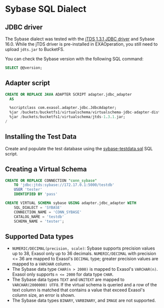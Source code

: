 # Sybase SQL Dialect

## JDBC driver

The Sybase dialect was tested with the [jTDS 1.3.1 JDBC driver](https://sourceforge.net/projects/jtds/files/jtds/1.3.1/) and Sybase 16.0.
While the jTDS driver is pre-installed in EXAOperation, you still need to upload `jdts.jar` to BucketFS.

You can check the Sybase version with the following SQL command:

```sql
SELECT @@version;
```

## Adapter script

```sql
CREATE OR REPLACE JAVA ADAPTER SCRIPT adapter.jdbc_adapter
  AS

  %scriptclass com.exasol.adapter.jdbc.JdbcAdapter;
  %jar /buckets/bucketfs1/virtualschema/virtualschema-jdbc-adapter-dist-1.9.1.jar;
  %jar /buckets/bucketfs1/virtualschema/jtds-1.3.1.jar;
/
```

## Installing the Test Data

Create and populate the test database using the [sybase-testdata.sql](../integration-test-data/sybase-testdata.sql) SQL script.

## Creating a Virtual Schema

```sql
CREATE OR REPLACE CONNECTION "conn_sybase"
	TO 'jdbc:jtds:sybase://172.17.0.1:5000/testdb'
	USER 'tester'
	IDENTIFIED BY 'pass'

CREATE VIRTUAL SCHEMA sybase USING adapter.jdbc_adapter WITH
	SQL_DIALECT = 'SYBASE'
	CONNECTION_NAME = 'CONN_SYBASE'
	CATALOG_NAME = 'testdb'
	SCHEMA_NAME = 'tester';
```

## Supported Data types

* `NUMERIC/DECIMAL(precision, scale)`: Sybase supports precision values up to 38, Exasol only up to 36 decimals. `NUMERIC/DECIMAL` with precision <= 36 are mapped to Exasol's `DECIMAL` type; greater precision values are mapped to a `VARCHAR` column.
* The Sybase data type `CHAR(n > 2000)` is mapped to Exasol's `VARCHAR(n)`. Exasol only supports `n <= 2000` for data type `CHAR`.
* The Sybase data types `TEXT` and `UNITEXT` are mapped to `VARCHAR(2000000) UTF8`. If the virtual schema is queried and a row of the text column is matched that contains a value that exceed Exasol's column size, an error is shown.
* The Sybase data types `BINARY`, `VARBINARY`, and `IMAGE` are not supported.